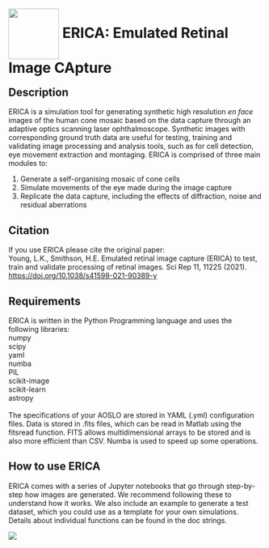 
<div style="float: left">
    <h1> <img src="https://user-images.githubusercontent.com/47796061/97297065-6c161d80-1849-11eb-949b-390894dd41fa.png" width="100" height="100" valign="middle"> ERICA: Emulated Retinal Image CApture </h1>
</div>


## Description
ERICA is a simulation tool for generating synthetic high resolution *en face* images of the human cone mosaic based on the data capture through an adaptive optics scanning laser ophthalmoscope. Synthetic images with corresponding ground truth data are useful for testing, training and validating image processing and analysis tools, such as for cell detection, eye movement extraction and montaging. ERICA is comprised of three main modules to:

1. Generate a self-organising mosaic of cone cells
2. Simulate movements of the eye made during the image capture
3. Replicate the data capture, including the effects of diffraction, noise and residual aberrations

## Citation
If you use ERICA please cite the original paper:<br/>
Young, L.K., Smithson, H.E. Emulated retinal image capture (ERICA) to test, train and validate processing of retinal images. Sci Rep 11, 11225 (2021). https://doi.org/10.1038/s41598-021-90389-y<br/>
  
## Requirements
ERICA is written in the Python Programming language and uses the following libraries:
<br/>
numpy<br/>
scipy<br/>
yaml<br/>
numba<br/>
PIL<br/>
scikit-image<br/>
scikit-learn<br/>
astropy<br/>
<br/>
The specifications of your AOSLO are stored in YAML (.yml) configuration files. 
Data is stored in .fits files, which can be read in Matlab using the fitsread function. FITS allows multidimensional arrays to be stored and is also more efficient than CSV. 
Numba is used to speed up some operations.
<br/>
## How to use ERICA
ERICA comes with a series of Jupyter notebooks that go through step-by-step how images are generated. We recommend following these to understand how it works. We also include an example to generate a test dataset, which you could use as a template for your own simulations. Details about individual functions can be found in the doc strings.


<img src="https://user-images.githubusercontent.com/47796061/96901110-bdf62680-148a-11eb-98f2-ad0b82c389ac.png">

